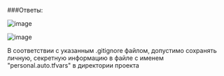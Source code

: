 ###Ответы:

![image](https://github.com/user-attachments/assets/aea0ee55-8025-468c-87ff-3bf51ddeac07)

![image](https://github.com/user-attachments/assets/3135a682-2efb-405b-aa1d-aaad0ccb454b)





В соответствии с указанным .gitignore файлом, допустимо сохранять личную, секретную информацию в файле с именем "personal.auto.tfvars" в директории проекта
